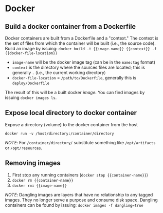 # Docker 

## Build a docker container from a Dockerfile

Docker containers are built from a Dockerfile and a "context." The context is the set of files from which the container will
be built (i.e., the source code). Build an image by issuing: `docker build -t {{image-name}} {{context}} -f {{docker-file-location}}`

- `image-name` will be the docker image tag (can be in the `name:tag` format)
- `context` is the directory where the sources files are located; this is generally `.` (i.e., the current working directory)
- `docker-file-location` = `/path/to/Dockerfile`, generally this is `deploy/Dockerfile`

The result of this will be a built docker *image*. You can find images by issuing `docker images ls`.


## Expose local directory to docker container

Expose a directory (volume) to the docker container from the host 

`docker run -v /host/directory:/container/directory`

_NOTE_: For `/container/directory/` substitute something like `/opt/artifacts` or `/opt/resources`.


## Removing images
1. First stop any running containers (`docker stop {{container-name}}`)
2. `docker rm {{container-name}}`
3. `docker rmi {{image-name}}`

_NOTE_: Dangling images are layers that have no relationship to any tagged images. 
They no longer serve a purpose and consume disk space. Dangling containers can be
found by issuing: `docker images -f dangling=true`
